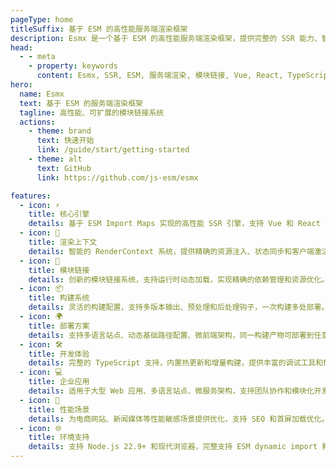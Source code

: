 ```yaml
---
pageType: home
titleSuffix: 基于 ESM 的高性能服务端渲染框架
description: Esmx 是一个基于 ESM 的高性能服务端渲染框架，提供完整的 SSR 能力、智能的渲染上下文和创新的模块链接系统，适用于大型 Web 应用开发。
head:
  - - meta
    - property: keywords
      content: Esmx, SSR, ESM, 服务端渲染, 模块链接, Vue, React, TypeScript, 微前端
hero:
  name: Esmx
  text: 基于 ESM 的服务端渲染框架
  tagline: 高性能、可扩展的模块链接系统
  actions:
    - theme: brand
      text: 快速开始
      link: /guide/start/getting-started
    - theme: alt
      text: GitHub
      link: https://github.com/js-esm/esmx

features:
  - icon: ⚡️
    title: 核心引擎
    details: 基于 ESM Import Maps 实现的高性能 SSR 引擎，支持 Vue 和 React 等主流框架，提供完整的服务端渲染能力。
  - icon: 🎯
    title: 渲染上下文
    details: 智能的 RenderContext 系统，提供精确的资源注入、状态同步和客户端激活机制，确保最佳的渲染性能。
  - icon: 🔗
    title: 模块链接
    details: 创新的模块链接系统，支持运行时动态加载，实现精确的依赖管理和资源优化。
  - icon: 📦
    title: 构建系统
    details: 灵活的构建配置，支持多版本输出、预处理和后处理钩子，一次构建多处部署。
  - icon: 🌍
    title: 部署方案
    details: 支持多语言站点、动态基础路径配置、微前端架构，同一构建产物可部署到任意路径。
  - icon: 🛠️
    title: 开发体验
    details: 完整的 TypeScript 支持，内置热更新和增量构建，提供丰富的调试工具和性能优化指南。
  - icon: 💻
    title: 企业应用
    details: 适用于大型 Web 应用、多语言站点、微服务架构，支持团队协作和模块化开发。
  - icon: 🚀
    title: 性能场景
    details: 为电商网站、新闻媒体等性能敏感场景提供优化，支持 SEO 和首屏加载优化。
  - icon: 🌐
    title: 环境支持
    details: 支持 Node.js 22.9+ 和现代浏览器，完整支持 ESM dynamic import 和 import.meta。
---
```

